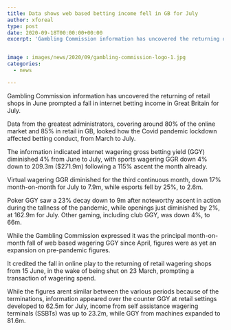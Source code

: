 ```yaml
---
title: Data shows web based betting income fell in GB for July
author: xforeal 
type: post
date: 2020-09-18T00:00:00+00:00
excerpt: 'Gambling Commission information has uncovered the returning of retail shops in June prompted a fall in internet betting income in Great Britain for July '


image : images/news/2020/09/gambling-commission-logo-1.jpg
categories:
  - news

---
```

Gambling Commission information has uncovered the returning of retail shops in June prompted a fall in internet betting income in Great Britain for July. 

Data from the greatest administrators, covering around 80&percnt; of the online market and 85&percnt; in retail in GB, looked how the Covid pandemic lockdown affected betting conduct, from March to July. 

The information indicated internet wagering gross betting yield (GGY) diminished 4&percnt; from June to July, with sports wagering GGR down 4&percnt; down to 209.3m ($271.9m) following a 115&percnt; ascent the month already. 

Virtual wagering GGR diminished for the third continuous month, down 17&percnt; month-on-month for July to 7.9m, while esports fell by 25&percnt;, to 2.6m. 

Poker GGY saw a 23&percnt; decay down to 9m after noteworthy ascent in action during the tallness of the pandemic, while openings just diminished by 2&percnt;, at 162.9m for July. Other gaming, including club GGY, was down 4&percnt;, to 66m. 

While the Gambling Commission expressed it was the principal month-on-month fall of web based wagering GGY since April, figures were as yet an expansion on pre-pandemic figures. 

It credited the fall in online play to the returning of retail wagering shops from 15 June, in the wake of being shut on 23 March, prompting a transaction of wagering spend. 

While the figures arent similar between the various periods because of the terminations, information appeared over the counter GGY at retail settings developed to 62.5m for July, income from self assistance wagering terminals (SSBTs) was up to 23.2m, while GGY from machines expanded to 81.6m.